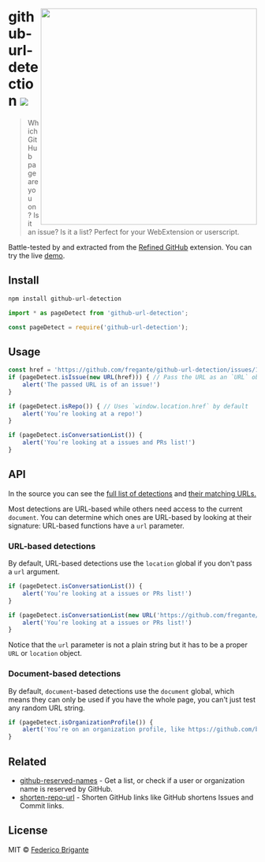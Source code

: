 # <img width="438" align="right" src="https://user-images.githubusercontent.com/1402241/81425503-01b4d800-9158-11ea-9406-484a1ff37968.png"> github-url-detection [![][badge-gzip]][link-bundlephobia]

[badge-gzip]: https://img.shields.io/bundlephobia/minzip/github-url-detection.svg?label=gzipped
[link-bundlephobia]: https://bundlephobia.com/result?p=github-url-detection

> Which GitHub page are you on? Is it an issue? Is it a list? Perfect for your WebExtension or userscript.

Battle-tested by and extracted from the [Refined GitHub](https://github.com/sindresorhus/refined-github) extension. You can try the live [demo](https://fregante.github.io/github-url-detection/).

## Install

```sh
npm install github-url-detection
```

```js
import * as pageDetect from 'github-url-detection';
```

```js
const pageDetect = require('github-url-detection');
```

## Usage

```js
const href = 'https://github.com/fregante/github-url-detection/issues/1';
if (pageDetect.isIssue(new URL(href))) { // Pass the URL as an `URL` object
	alert('The passed URL is of an issue!')
}

if (pageDetect.isRepo()) { // Uses `window.location.href` by default
	alert('You’re looking at a repo!')
}

if (pageDetect.isConversationList()) {
	alert('You’re looking at a issues and PRs list!')
}
```

## API

In the source you can see the [full list of detections](https://www.unpkg.com/browse/github-url-detection@latest/esm/index.d.ts) and [their matching URLs.](https://github.com/fregante/github-url-detection/blob/master/index.ts)

Most detections are URL-based while others need access to the current `document`. You can determine which ones are URL-based by looking at their signature: URL-based functions have a `url` parameter.

### URL-based detections

By default, URL-based detections use the `location` global if you don't pass a `url` argument.

```js
if (pageDetect.isConversationList()) {
	alert('You’re looking at a issues or PRs list!')
}
```

```js
if (pageDetect.isConversationList(new URL('https://github.com/fregante/github-url-detection/pulls'))) {
	alert('You’re looking at a issues or PRs list!')
}
```

Notice that the `url` parameter is not a plain string but it has to be a proper `URL` or `location` object.

### Document-based detections

By default, `document`-based detections use the `document` global, which means they can only be used if you have the whole page, you can't just test any random URL string.


```js
if (pageDetect.isOrganizationProfile()) {
	alert('You’re on an organization profile, like https://github.com/babel')
}
```

## Related

- [github-reserved-names](https://github.com/Mottie/github-reserved-names) - Get a list, or check if a user or organization name is reserved by GitHub.
- [shorten-repo-url](https://github.com/fregante/shorten-repo-url) - Shorten GitHub links like GitHub shortens Issues and Commit links.

## License

MIT © [Federico Brigante](https://bfred.it)
